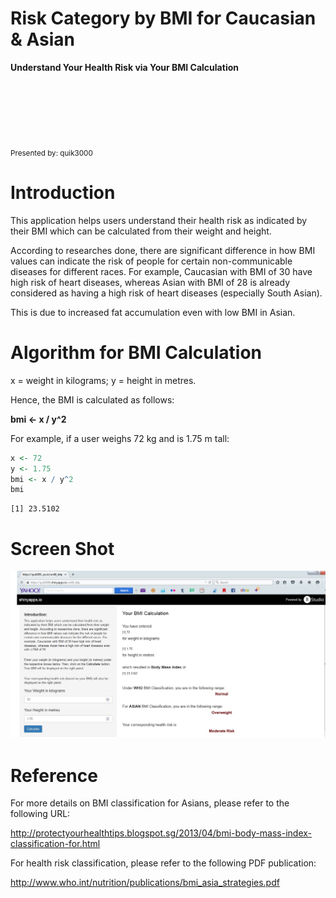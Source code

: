 Risk Category by BMI for Caucasian & Asian
========================================================
**Understand Your Health Risk via Your BMI Calculation**
<br/>
<br/>
<br/>
<br/>
<br/>
<br/>
<br/>
<br/>
<small>Presented by: quik3000
<br/>
</small>


Introduction
========================================================
This application helps users understand their health risk as indicated by their BMI which can be calculated from their weight and height. 

According to researches done, there are significant difference in how BMI values can indicate the risk of people for certain non-communicable diseases for different races. For example, Caucasian with BMI of 30 have high risk of heart diseases, whereas Asian with BMI of 28 is already considered as having a high risk of heart diseases (especially South Asian).

This is due to increased fat accumulation even with low BMI in Asian.


Algorithm for BMI Calculation
========================================================

x = weight in kilograms; y = height in metres.

Hence, the BMI is calculated as follows:

**bmi <- x / y^2**

For example, if a user weighs 72 kg and is 1.75 m tall:


```r
x <- 72
y <- 1.75
bmi <- x / y^2
bmi
```

```
[1] 23.5102
```



Screen Shot
========================================================

![](BMI_App_Screen1.jpg)



Reference
========================================================
For more details on BMI classification for Asians, please refer to the following URL:

http://protectyourhealthtips.blogspot.sg/2013/04/bmi-body-mass-index-classification-for.html

For health risk classification, please refer to the following PDF publication:

http://www.who.int/nutrition/publications/bmi_asia_strategies.pdf
